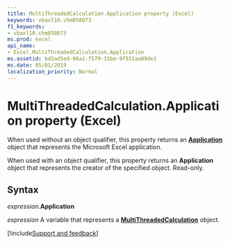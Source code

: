 ```yaml
---
title: MultiThreadedCalculation.Application property (Excel)
keywords: vbaxl10.chm858073
f1_keywords:
- vbaxl10.chm858073
ms.prod: excel
api_name:
- Excel.MultiThreadedCalculation.Application
ms.assetid: bd2ad5ed-98a1-f579-31be-9f551aa09de1
ms.date: 05/01/2019
localization_priority: Normal
---
```



# MultiThreadedCalculation.Application property (Excel)

When used without an object qualifier, this property returns an **[Application](Excel.Application(object).md)** object that represents the Microsoft Excel application. 

When used with an object qualifier, this property returns an **Application** object that represents the creator of the specified object. Read-only.


## Syntax

_expression_.**Application**

_expression_ A variable that represents a **[MultiThreadedCalculation](Excel.MultiThreadedCalculation.md)** object.




[!include[Support and feedback](~/includes/feedback-boilerplate.md)]